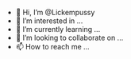 - 👋 Hi, I’m @Lickempussy
- 👀 I’m interested in ...
- 🌱 I’m currently learning ...
- 💞️ I’m looking to collaborate on ...
- 📫 How to reach me ...

<!---
Lickempussy/Lickempussy is a ✨ special ✨ repository because its `README.md` (this file) appears on your GitHub profile.
You can click the Preview link to take a look at your changes.
--->
